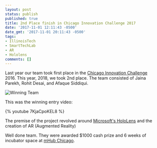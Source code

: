 ```yaml
---
layout: post
status: publish
published: true
title: 2nd Place finish in Chicago Innovation Challenge 2017
date: '2017-11-01 12:11:43 -0500'
date_gmt: '2017-11-01 20:11:43 -0500'
tags:
- IllinoisTech
- SmartTechLab
- AR
- Hololens
comments: []
---
```


Last year our team took first place in the [Chicago Innovation Challenge](https://web.iit.edu/knapp-center/contest/2017-finalist) 2016.  This year, 2018, we took 2nd place.  The team consisted of Jaina Parekh, Rohit Desai, and Afaque Siddiqui.

![*Winning Team*](/assets/2017/11/win.png)

This was the winning entry video:

{% youtube 7KjaCpoKEL8 %}

The premise of the project revolved around [Microsoft's HoloLens](https://www.microsoft.com/en-us/hololens/buy) and the creation of AR (Augmented Reality)

Well done team.  They were awarded $1000 cash prize and 6 weeks of incubator space at [mHub Chicago](https://mhubchicago.com/).

